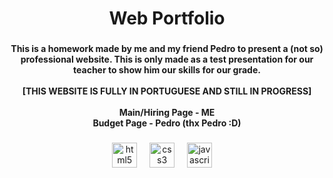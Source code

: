 <h1 align="center">Web Portfolio</h1>

###

<h4 align="center">This is a homework made by me and my friend Pedro to present a (not so) professional website. This is only made as a test presentation for our teacher to show him our skills for our grade.<br><br>[THIS WEBSITE IS FULLY IN PORTUGUESE AND STILL IN PROGRESS]<br><br>Main/Hiring Page - ME<br>Budget Page - Pedro (thx Pedro :D)</h4>

###

<div align="center">
  <img src="https://cdn.jsdelivr.net/gh/devicons/devicon/icons/html5/html5-original.svg" height="40" alt="html5 logo"  />
  <img width="12" />
  <img src="https://cdn.jsdelivr.net/gh/devicons/devicon/icons/css3/css3-original.svg" height="40" alt="css3 logo"  />
  <img width="12" />
  <img src="https://cdn.jsdelivr.net/gh/devicons/devicon/icons/javascript/javascript-original.svg" height="40" alt="javascript logo"  />
  <img width="12" />
</div>

###